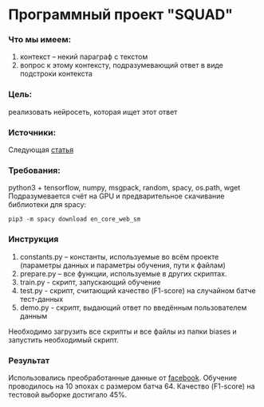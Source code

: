 # Программный проект "SQUAD"

### Что мы имеем:
  1) контекст – некий параграф с текстом
  2) вопрос к этому контексту, подразумевающий ответ в виде подстроки контекста

### Цель:
  реализовать нейросеть, которая ищет этот ответ
  
### Источники:
  Следующая [статья](https://arxiv.org/pdf/1704.00051.pdf)

### Требования:
  python3 + tensorflow, numpy, msgpack, random, spacy, os.path, wget
  Подразумевается счёт на GPU и предварительное скачивание библиотеки для spacy:
  ```
  pip3 -m spacy download en_core_web_sm
  ```

### Инструкция
  1) constants.py – константы, используемые во всём проекте (параметры данных и параметры обучения, пути к файлам)
  2) prepare.py – все функции, используемые в других скриптах.
  3) train.py - скрипт, запускающий обучение
  4) test.py - скрипт, считающий качество (F1-score) на случайном батче тест-данных
  5) demo.py - скрипт, выдающий ответ по введённым пользователем данным
  
  Необходимо загрузить все скрипты и все файлы из папки biases и запустить необходимый скрипт.
  
### Результат
  Использовались преобработанные данные от [facebook](https://github.com/facebookresearch/DrQA).
  Обучение проводилось на 10 эпохах с размером батча 64.
  Качество (F1-score) на тестовой выборке достигало 45%.
